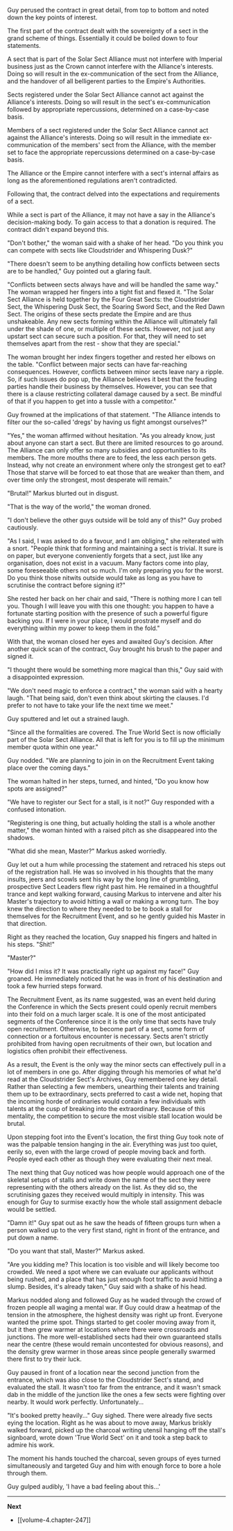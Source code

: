 
Guy perused the contract in great detail, from top to bottom and noted down the key points of interest.

The first part of the contract dealt with the sovereignty of a sect in the grand scheme of things. Essentially it could be boiled down to four statements.

A sect that is part of the Solar Sect Alliance must not interfere with Imperial business just as the Crown cannot interfere with the Alliance's interests. Doing so will result in the ex-communication of the sect from the Alliance, and the handover of all belligerent parties to the Empire's Authorities.

Sects registered under the Solar Sect Alliance cannot act against the Alliance's interests. Doing so will result in the sect's ex-communication followed by appropriate repercussions, determined on a case-by-case basis.

Members of a sect registered under the Solar Sect Alliance cannot act against the Alliance's interests. Doing so will result in the immediate ex-communication of the members' sect from the Alliance, with the member set to face the appropriate repercussions determined on a case-by-case basis.

The Alliance or the Empire cannot interfere with a sect's internal affairs as long as the aforementioned regulations aren't contradicted.

Following that, the contract delved into the expectations and requirements of a sect.

While a sect is part of the Alliance, it may not have a say in the Alliance's decision-making body. To gain access to that a donation is required. The contract didn't expand beyond this.

"Don't bother," the woman said with a shake of her head. "Do you think you can compete with sects like Cloudstrider and Whispering Dusk?"

"There doesn't seem to be anything detailing how conflicts between sects are to be handled," Guy pointed out a glaring fault.

"Conflicts between sects always have and will be handled the same way." The woman wrapped her fingers into a tight fist and flexed it. "The Solar Sect Alliance is held together by the Four Great Sects: the Cloudstrider Sect, the Whispering Dusk Sect, the Soaring Sword Sect, and the Red Dawn Sect. The origins of these sects predate the Empire and are thus unshakeable. Any new sects forming within the Alliance will ultimately fall under the shade of one, or multiple of these sects. However, not just any upstart sect can secure such a position. For that, they will need to set themselves apart from the rest - show that they are special."

The woman brought her index fingers together and rested her elbows on the table. "Conflict between major sects can have far-reaching consequences. However, conflicts between minor sects leave nary a ripple. So, if such issues do pop up, the Alliance believes it best that the feuding parties handle their business by themselves. However, you can see that there is a clause restricting collateral damage caused by a sect. Be mindful of that if you happen to get into a tussle with a competitor."

Guy frowned at the implications of that statement. "The Alliance intends to filter our the so-called 'dregs' by having us fight amongst ourselves?"

"Yes," the woman affirmed without hesitation. "As you already know, just about anyone can start a sect. But there are limited resources to go around. The Alliance can only offer so many subsidies and opportunities to its members. The more mouths there are to feed, the less each person gets. Instead, why not create an environment where only the strongest get to eat? Those that starve will be forced to eat those that are weaker than them, and over time only the strongest, most desperate will remain."

"Brutal!" Markus blurted out in disgust.

"That is the way of the world," the woman droned.

"I don't believe the other guys outside will be told any of this?" Guy probed cautiously.

"As I said, I was asked to do a favour, and I am obliging," she reiterated with a snort. "People think that forming and maintaining a sect is trivial. It sure is on paper, but everyone conveniently forgets that a sect, just like any organisation, does not exist in a vacuum. Many factors come into play, some foreseeable others not so much. I'm only preparing you for the worst. Do you think those nitwits outside would take as long as you have to scrutinise the contract before signing it?"

She rested her back on her chair and said, "There is nothing more I can tell you. Though I will leave you with this one thought: you happen to have a fortunate starting position with the presence of such a powerful figure backing you. If I were in your place, I would prostrate myself and do everything within my power to keep them in the fold."

With that, the woman closed her eyes and awaited Guy's decision. After another quick scan of the contract, Guy brought his brush to the paper and signed it.

"I thought there would be something more magical than this," Guy said with a disappointed expression.

"We don't need magic to enforce a contract," the woman said with a hearty laugh. "That being said, don't even think about skirting the clauses. I'd prefer to not have to take your life the next time we meet."

Guy sputtered and let out a strained laugh.

"Since all the formalities are covered. The True World Sect is now officially part of the Solar Sect Alliance. All that is left for you is to fill up the minimum member quota within one year."

Guy nodded. "We are planning to join in on the Recruitment Event taking place over the coming days."

The woman halted in her steps, turned, and hinted, "Do you know how spots are assigned?"

"We have to register our Sect for a stall, is it not?" Guy responded with a confused intonation.

"Registering is one thing, but actually holding the stall is a whole another matter," the woman hinted with a raised pitch as she disappeared into the shadows.

"What did she mean, Master?" Markus asked worriedly.

Guy let out a hum while processing the statement and retraced his steps out of the registration hall. He was so involved in his thoughts that the many insults, jeers and scowls sent his way by the long line of grumbling, prospective Sect Leaders flew right past him. He remained in a thoughtful trance and kept walking forward, causing Markus to intervene and alter his Master's trajectory to avoid hitting a wall or making a wrong turn. The boy knew the direction to where they needed to be to book a stall for themselves for the Recruitment Event, and so he gently guided his Master in that direction.

Right as they reached the location, Guy snapped his fingers and halted in his steps. "Shit!"

"Master?"

"How did I miss it? It was practically right up against my face!" Guy groaned. He immediately noticed that he was in front of his destination and took a few hurried steps forward.

The Recruitment Event, as its name suggested, was an event held during the Conference in which the Sects present could openly recruit members into their fold on a much larger scale. It is one of the most anticipated segments of the Conference since it is the only time that sects have truly open recruitment. Otherwise, to become part of a sect, some form of connection or a fortuitous encounter is necessary. Sects aren't strictly prohibited from having open recruitments of their own, but location and logistics often prohibit their effectiveness.

As a result, the Event is the only way the minor sects can effectively pull in a lot of members in one go. After digging through his memories of what he'd read at the Cloudstrider Sect's Archives, Guy remembered one key detail. Rather than selecting a few members, unearthing their talents and training them up to be extraordinary, sects preferred to cast a wide net, hoping that the incoming horde of ordinaries would contain a few individuals with talents at the cusp of breaking into the extraordinary. Because of this mentality, the competition to secure the most visible stall location would be brutal.

Upon stepping foot into the Event's location, the first thing Guy took note of was the palpable tension hanging in the air. Everything was just too quiet, eerily so, even with the large crowd of people moving back and forth. People eyed each other as though they were evaluating their next meal.

The next thing that Guy noticed was how people would approach one of the skeletal setups of stalls and write down the name of the sect they were representing with the others already on the list. As they did so, the scrutinising gazes they received would multiply in intensity. This was enough for Guy to surmise exactly how the whole stall assignment debacle would be settled.

"Damn it!" Guy spat out as he saw the heads of fifteen groups turn when a person walked up to the very first stand, right in front of the entrance, and put down a name.

"Do you want that stall, Master?" Markus asked.

"Are you kidding me? This location is too visible and will likely become too crowded. We need a spot where we can evaluate our applicants without being rushed, and a place that has just enough foot traffic to avoid hitting a slump. Besides, it's already taken," Guy said with a shake of his head.

Markus nodded along and followed Guy as he waded through the crowd of frozen people all waging a mental war. If Guy could draw a heatmap of the tension in the atmosphere, the highest density was right up front. Everyone wanted the prime spot. Things started to get cooler moving away from it, but it then grew warmer at locations where there were crossroads and junctions. The more well-established sects had their own guaranteed stalls near the centre (these would remain uncontested for obvious reasons), and the density grew warmer in those areas since people generally swarmed there first to try their luck.

Guy paused in front of a location near the second junction from the entrance, which was also close to the Cloudstrider Sect's stand, and evaluated the stall. It wasn't too far from the entrance, and it wasn't smack dab in the middle of the junction like the ones a few sects were fighting over nearby. It would work perfectly. Unfortunately...

"It's booked pretty heavily..." Guy sighed. There were already five sects eying the location. Right as he was about to move away, Markus briskly walked forward, picked up the charcoal writing utensil hanging off the stall's signboard, wrote down 'True World Sect' on it and took a step back to admire his work.

The moment his hands touched the charcoal, seven groups of eyes turned simultaneously and targeted Guy and him with enough force to bore a hole through them.

Guy gulped audibly, 'I have a bad feeling about this...'

____

**Next**
* [[volume-4.chapter-247]]